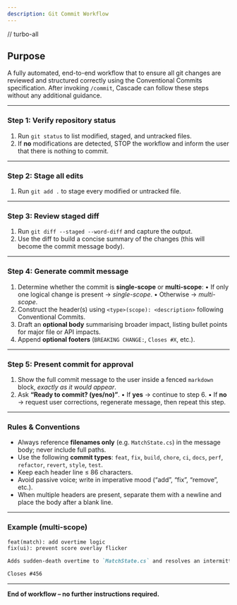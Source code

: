 ```yaml
---
description: Git Commit Workflow
---
```


// turbo-all

## Purpose
A fully automated, end-to-end workflow that to ensure all git changes are reviewed and structured correctly using the Conventional Commits specification. After invoking `/commit`, Cascade can follow these steps without any additional guidance.

---
### Step 1: Verify repository status
1. Run `git status` to list modified, staged, and untracked files.
2. If **no** modifications are detected, STOP the workflow and inform the user that there is nothing to commit.

---
### Step 2: Stage all edits
1. Run `git add .` to stage every modified or untracked file.

---
### Step 3: Review staged diff
1. Run `git diff --staged --word-diff` and capture the output.
2. Use the diff to build a concise summary of the changes (this will become the commit message body).

---
### Step 4: Generate commit message
1. Determine whether the commit is **single-scope** or **multi-scope**:
   • If only one logical change is present → *single-scope*.
   • Otherwise → *multi-scope*.
2. Construct the header(s) using `<type>(scope): <description>` following Conventional Commits.
3. Draft an **optional body** summarising broader impact, listing bullet points for major file or API impacts.
4. Append **optional footers** (`BREAKING CHANGE:`, `Closes #X`, etc.).

---
### Step 5: Present commit for approval
1. Show the full commit message to the user inside a fenced `markdown` block, *exactly as it would appear*.
2. Ask **“Ready to commit? (yes/no)”**.
   • If **yes** → continue to step 6.
   • If **no** → request user corrections, regenerate message, then repeat this step.

---
### Rules & Conventions
* Always reference **filenames only** (e.g. `MatchState.cs`) in the message body; never include full paths.
* Use the following **commit types**: `feat`, `fix`, `build`, `chore`, `ci`, `docs`, `perf`, `refactor`, `revert`, `style`, `test`.
* Keep each header line ≤ 86 characters.
* Avoid passive voice; write in imperative mood (“add”, “fix”, “remove”, etc.).
* When multiple headers are present, separate them with a newline and place the body after a blank line.

---
### Example (multi-scope)
```markdown
feat(match): add overtime logic
fix(ui): prevent score overlay flicker

Adds sudden-death overtime to `MatchState.cs` and resolves an intermittent UI flicker in `ScoreOverlay.cs`.

Closes #456
```

---
**End of workflow – no further instructions required.**
